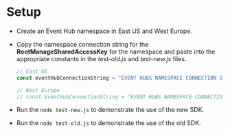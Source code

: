 # Setup

- Create an Event Hub namespace in East US and West Europe.
- Copy the namespace connection string for the **RootManageSharedAccessKey** for the namespace and paste into the appropriate constants in the _test-old.js_ and _test-new.js_ files.

    ```javascript
    // East US
    const eventHubConnectionString = "EVENT HUBS NAMESPACE CONNECTION STRING";

    // West Europe
    // const eventHubConnectionString = "EVENT HUBS NAMESPACE CONNECTION STRING";
    ```

- Run the `node test-new.js` to demonstrate the use of the new SDK.
- Run the `node test-old.js` to demonstrate the use of the old SDK.